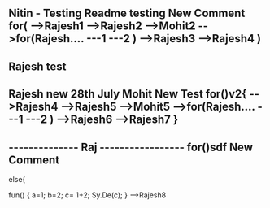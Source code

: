 Nitin - Testing Readme testing
New Comment
for(
    -->Rajesh1
    -->Rajesh2
    -->Mohit2
    -->for(Rajesh....
        ---1
        ---2
    )
    -->Rajesh3
    -->Rajesh4
)
------------------
Rajesh test
------------------
Rajesh new 28th July
Mohit New Test
for()v2{
    -->Rajesh4
    -->Rajesh5
    -->Mohit5
    -->for(Rajesh....
        ---1
        ---2
    )
    -->Rajesh6
    -->Rajesh7
}
------------------
-------------- Raj  -----------------
for()sdf
New Comment
------------------
else{

fun() {
a=1;
b=2;
c= 1+2;
Sy.De(c);
}
-->Rajesh8
